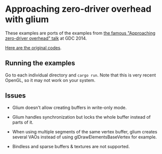 # Approaching zero-driver overhead with glium

These examples are ports of the examples from [the famous "Approaching zero-driver overhead" talk](http://gdcvault.com/play/1020791/) at GDC 2014.

[Here are the original codes](https://github.com/nvMcJohn/apitest).

## Running the examples

Go to each individual directory and `cargo run`. Note that this is very recent OpenGL, so it may not work on your system.

## Issues

 - Glium doesn't allow creating buffers in write-only mode.
 - Glium handles synchronization but locks the whole buffer instead of parts of it.
 - When using multiple segments of the same vertex buffer, glium creates several VAOs instead of using glDrawElementsBaseVertex for example.

 - Bindless and sparse buffers & textures are not supported.
